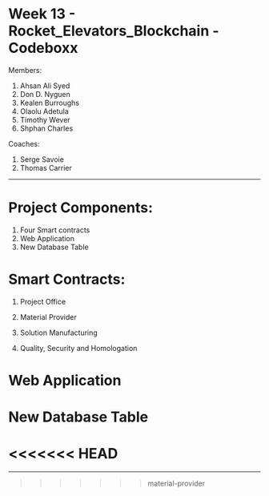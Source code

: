 # Week 13 - Rocket_Elevators_Blockchain - Codeboxx

Members:
1. Ahsan Ali Syed
2. Don D. Nyguen 
3. Kealen Burroughs
4. Olaolu Adetula
5. Timothy Wever
6. Shphan Charles

Coaches:
1. Serge Savoie
2. Thomas Carrier
-------------------------------------------------------------------------

# Project Components:

1. Four Smart contracts
2. Web Application 
3. New Database Table 

# Smart Contracts:

1. Project Office


2. Material Provider


3. Solution Manufacturing


4. Quality, Security and Homologation



# Web Application



# New Database Table


<<<<<<< HEAD
=======
-------------------------------------------------------------------------
>>>>>>> material-provider
